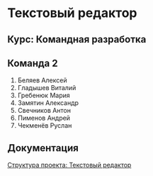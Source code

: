 # Текстовый редактор
## Курс: Командная разработка
## Команда 2

<ol>
<li>Беляев Алексей</li>
<li>Гладышев Виталий</li>
<li>Гребенюк Мария</li>
<li>Замятин Александр</li>
<li>Свечников Антон</li>
<li>Пименов Андрей</li>
<li>Чекменёв Руслан</li>
</ol>

## Документация
[Структура проекта: Текстовый редактор](https://vitalygladyshev.github.io/GB-text-editor/html/index.html) 
